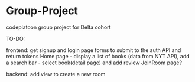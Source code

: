 # Group-Project
codeplatoon group project for Delta cohort

TO-DO:

frontend:
get signup and login page forms to submit to the auth API and return tokens
Home page - display a list of books (data from NYT API), add a search bar
          - select book(detail page) and add review
JoinRoom page?


backend:
add view to create a new room
